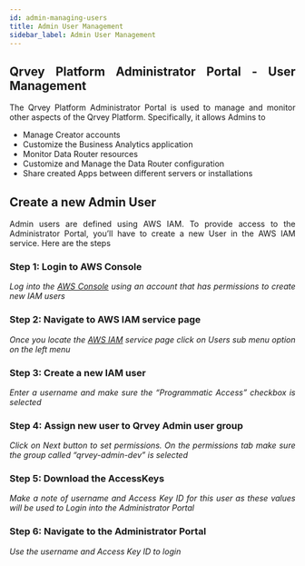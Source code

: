```yaml
---
id: admin-managing-users
title: Admin User Management
sidebar_label: Admin User Management
---
```


<div style="text-align: justify">

## Qrvey Platform Administrator Portal - User Management

The Qrvey Platform Administrator Portal is used to manage and monitor other aspects of the Qrvey Platform. Specifically, it allows Admins to

*   Manage Creator accounts
*   Customize the Business Analytics application
*   Monitor Data Router resources
*   Customize and Manage the Data Router configuration
*   Share created Apps between different servers or installations

## Create a new Admin User

Admin users are defined using AWS IAM. To provide access to the Administrator Portal, you’ll have to create a new User in the AWS IAM service. Here are the steps

### Step 1: Login to AWS Console

_Log into the [AWS Console](https://aws.amazon.com/) using an account that has permissions to create new IAM users_

### Step 2: Navigate to AWS IAM service page

_Once you locate the [AWS IAM](https://console.aws.amazon.com/iam/home?#/home) service page click on Users sub menu option on the left menu_

### Step 3: Create a new IAM user

_Enter a username and make sure the “Programmatic Access” checkbox is selected_

### Step 4: Assign new user to Qrvey Admin user group

_Click on Next button to set permissions. On the permissions tab make sure the group called “qrvey-admin-dev” is selected_

### Step 5: Download the AccessKeys

_Make a note of username and Access Key ID for this user as these values will be used to Login into the Administrator Portal_

### Step 6: Navigate to the Administrator Portal

_Use the username and Access Key ID to login_